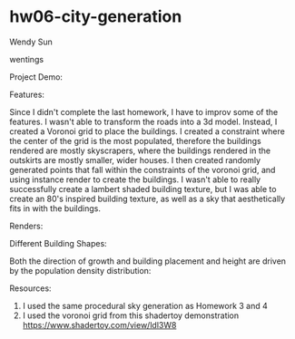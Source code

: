 # hw06-city-generation

Wendy Sun

wentings

Project Demo: 


Features:

Since I didn't complete the last homework, I have to improv some of the features. I wasn't able to transform the roads into a 3d model.
Instead, I created a Voronoi grid to place the buildings. I created a constraint where the center of the grid is the most populated,
therefore the buildings rendered are mostly skyscrapers, where the buildings rendered in the outskirts are mostly smaller, 
wider houses. I then created randomly generated points that fall within the constraints of the voronoi grid, and using instance render
to create the buildings. I wasn't able to really successfully create a lambert shaded building texture, but I was able to create
an 80's inspired building texture, as well as a sky that aesthetically fits in with the buildings.

Renders:

Different Building Shapes:


Both the direction of growth and building placement and height are driven by the population density distribution:


Resources:
1. I used the same procedural sky generation as Homework 3 and 4
2. I used the voronoi grid from this shadertoy demonstration https://www.shadertoy.com/view/ldl3W8
